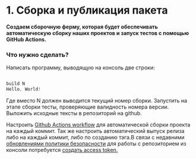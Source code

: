 # 1. Сборка и публикация пакета

**Создаем сборочную ферму, которая будет обеспечивать автоматическую сборку наших проектов и запуск тестов с помощью GitHub Actions.**

### Что нужно сделать?

Написать программу, выводящую на консоль две строки:

```cpp

build N
Hello, World!
```

Где вместо N должен выводится текущий номер сборки. Запустить на этапе сборки тесты,
проверяющие валидность номера версии. Выложить исходные тексты в репозиторий на github.

Настроить [Github Actions workflow](https://docs.github.com/en/actions) для автоматической сборки проекта на каждый коммит. Так же настроить автоматический выпуск релиза либо на каждый коммит, либо по созданию тэга.В связи с недавними [обновлениями политики безопасности](https://github.blog/2020-12-15-token-authentication-requirements-for-git-operations/) для работы с репозиторием из консоли потребуется [создать access token.](https://docs.github.com/en/authentication/keeping-your-account-and-data-secure/managing-your-personal-access-tokens)
